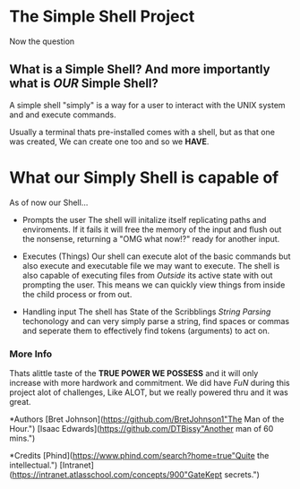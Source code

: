 # The Simple Shell Project

Now the question

## What is a Simple Shell? And more importantly what is *OUR* Simple Shell?

A simple shell "simply" is a way for a user to interact with the UNIX system and and execute commands.

Usually a terminal thats pre-installed comes with a shell, but as that one was created, We can create one too and so we __HAVE__.

# What our Simply Shell is capable of

As of now our Shell...

* Prompts the user
	The shell will initalize itself replicating paths and enviroments.
	If it fails it will free the memory of the input and flush out the nonsense, returning a "OMG what now!?" ready for another input.

* Executes (Things)
	Our shell can execute alot of the basic commands but also execute and executable file we may want to execute.
	The shell is also capable of executing files from _Outside_ its active state with out prompting the user.
	This means we can quickly view things from inside the child process or from out.

* Handling input
	The shell has State of the Scribblings *String Parsing* techonology and can very simply parse a string,
	find spaces or commas and seperate them to effectively find tokens (arguments) to act on.

### More Info

Thats alittle taste of the __TRUE POWER WE POSSESS__ and it will only increase with more hardwork and commitment.
We did have *FuN* during this project alot of challenges, Like ALOT, but we really powered thru and it was great.

*Authors
	[Bret Johnson](https://github.com/BretJohnson1"The Man of the Hour.")
	[Isaac Edwards](https://github.com/DTBissy"Another man of 60 mins.")

*Credits
	[Phind](https://www.phind.com/search?home=true"Quite the intellectual.")
	[Intranet](https://intranet.atlasschool.com/concepts/900"GateKept secrets.")
